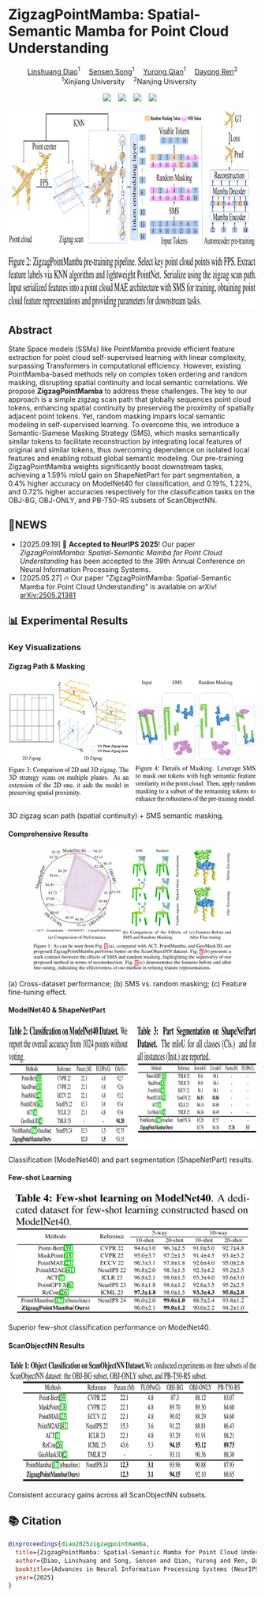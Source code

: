 # ZigzagPointMamba: Spatial-Semantic Mamba for Point Cloud Understanding
<div align='center'>
    <a href='mailto:107552304043@stu.xju.edu.cn' target='_blank'>Linshuang Diao</a><sup>1</sup> 
    <a href='mailto:songsensen@stu.xju.edu.cn' target='_blank'>Sensen Song</a><sup>1</sup> 
    <a href='mailto:qyr@stu.xju.edu.cn' target='_blank'>Yurong Qian</a><sup>1</sup> 
    <a href='mailto:rdyedu@gmail.com' target='_blank'>Dayong Ren</a><sup>2</sup>
</div>
<div align='center'>
    <sup>1</sup>Xinjiang University  <sup>2</sup>Nanjing University 
</div>
<br>
<div align="center">
  <a href="https://Rabbitttttt218.github.io/ZigzagPointMamba/"><img src="https://img.shields.io/static/v1?label=Project&message=Page&color=purple"></a>  
  <a href="https://arxiv.org/abs/2505.21381"><img src="https://img.shields.io/static/v1?label=Paper&message=Arxiv&color=red&logo=arxiv"></a>  
  <a href="https://github.com/Rabbitttttt218/ZigzagPointMamba"><img src="https://img.shields.io/static/v1?label=Code&message=Github&color=blue&logo=github"></a>  
  <a href="https://arxiv.org/pdf/2505.21381.pdf"><img src="https://img.shields.io/static/v1?label=PDF&message=Download&color=green"></a>  
</div>
<p align="center">
  <img src="ZigzagPointMamba_html/static/images/pipeline.png" height=400>
</p>


## Abstract
State Space models (SSMs) like PointMamba provide efficient feature extraction for point cloud self-supervised learning with linear complexity, surpassing Transformers in computational efficiency. However, existing PointMamba-based methods rely on complex token ordering and random masking, disrupting spatial continuity and local semantic correlations. We propose <strong>ZigzagPointMamba</strong> to address these challenges. The key to our approach is a simple zigzag scan path that globally sequences point cloud tokens, enhancing spatial continuity by preserving the proximity of spatially adjacent point tokens. Yet, random masking impairs local semantic modeling in self-supervised learning. To overcome this, we introduce a Semantic-Siamese Masking Strategy (SMS), which masks semantically similar tokens to facilitate reconstruction by integrating local features of original and similar tokens, thus overcoming dependence on isolated local features and enabling robust global semantic modeling. Our pre-training ZigzagPointMamba weights significantly boost downstream tasks, achieving a 1.59% mIoU gain on ShapeNetPart for part segmentation, a 0.4% higher accuracy on ModelNet40 for classification, and 0.19%, 1.22%, and 0.72% higher accuracies respectively for the classification tasks on the OBJ-BG, OBJ-ONLY, and PB-T50-RS subsets of ScanObjectNN.
## 🎉NEWS
+ [2025.09.19] 🎊 **Accepted to NeurIPS 2025**! Our paper *ZigzagPointMamba: Spatial-Semantic Mamba for Point Cloud Understanding* has been accepted to the 39th Annual Conference on Neural Information Processing Systems.
+ [2025.05.27] 🔥 Our paper "ZigzagPointMamba: Spatial-Semantic Mamba for Point Cloud Understanding" is available on arXiv! [arXiv:2505.21381](https://arxiv.org/abs/2505.21381)

## 📊 Experimental Results
### Key Visualizations
#### Zigzag Path & Masking
<p align="center"><img src="ZigzagPointMamba_html/static/images/zigzag_path_and_masking.png" height=250></p>3D zigzag scan path (spatial continuity) + SMS semantic masking.

#### Comprehensive Results
<p align="center"><img src="ZigzagPointMamba_html/static/images/comprehensive_results.png" height=250></p>(a) Cross-dataset performance; (b) SMS vs. random masking; (c) Feature fine-tuning effect.

#### ModelNet40 & ShapeNetPart
<p align="center"><img src="ZigzagPointMamba_html/static/images/Classification_on_ModelNet40_and_Part_Seg_on_ShapeNetPart.png" height=250></p>Classification (ModelNet40) and part segmentation (ShapeNetPart) results.

#### Few-shot Learning
<p align="center"><img src="ZigzagPointMamba_html/static/images/Few-shot.png" height=250></p>Superior few-shot classification performance on ModelNet40.

#### ScanObjectNN Results
<p align="center"><img src="ZigzagPointMamba_html/static/images/ScanobjNN.png" height=250></p>Consistent accuracy gains across all ScanObjectNN subsets.

## 📚 Citation
```bibtex
@inproceedings{diao2025zigzagpointmamba,
  title={ZigzagPointMamba: Spatial-Semantic Mamba for Point Cloud Understanding},
  author={Diao, Linshuang and Song, Sensen and Qian, Yurong and Ren, Dayong},
  booktitle={Advances in Neural Information Processing Systems (NeurIPS)},
  year={2025}
}
